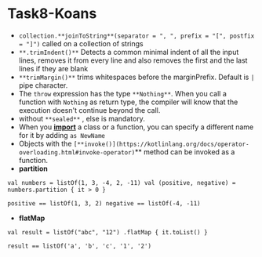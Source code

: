 # Task8-Koans

- `collection.**joinToString**(separator = ", ", prefix = "[", postfix = "]")` called on a collection of strings
- `**.trimIndent()**` Detects a common minimal indent of all the input lines, removes it from every line and also removes the first and the last lines if they are blank
- `**trimMargin()**` trims whitespaces before the marginPrefix. Default is `|` pipe character.
- The `throw` expression has the type `**Nothing**`. When you call a function with `Nothing` as return type, the compiler will know that the execution doesn't continue beyond the call.
- without `**sealed**`  , else is mandatory.
- When you [**import**](https://kotlinlang.org/docs/packages.html#imports) a class or a function, you can specify a different name for it by adding `as NewName`
- Objects with the `[**invoke()](https://kotlinlang.org/docs/operator-overloading.html#invoke-operator)`** method can be invoked as a function.
- **partition**

`val numbers = listOf(1, 3, -4, 2, -11)
val (positive, negative) =
numbers.partition { it > 0 }`

`positive == listOf(1, 3, 2)
negative == listOf(-4, -11)`

- **flatMap**

`val result = listOf("abc", "12")
.flatMap { it.toList() }`

`result == listOf('a', 'b', 'c', '1', '2')`